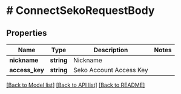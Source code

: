 # # ConnectSekoRequestBody

## Properties

Name | Type | Description | Notes
------------ | ------------- | ------------- | -------------
**nickname** | **string** | Nickname | 
**access_key** | **string** | Seko Account Access Key | 

[[Back to Model list]](../../README.md#documentation-for-models) [[Back to API list]](../../README.md#documentation-for-api-endpoints) [[Back to README]](../../README.md)


